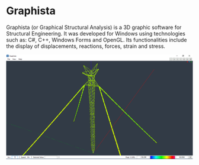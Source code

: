 # Graphista

Graphista (or Graphical Structural Analysis) is a 3D graphic software for Structural Engineering.
It was developed for Windows using technologies such as: C#, C++, Windows Forms and OpenGL.
Its functionalities include the display of displacements, reactions, forces, strain and stress.

![Alt Text](./assets/tower.gif)
